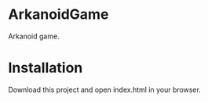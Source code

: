 # ArkanoidGame
Arkanoid game.
# Installation
Download this project and open index.html in your browser.
